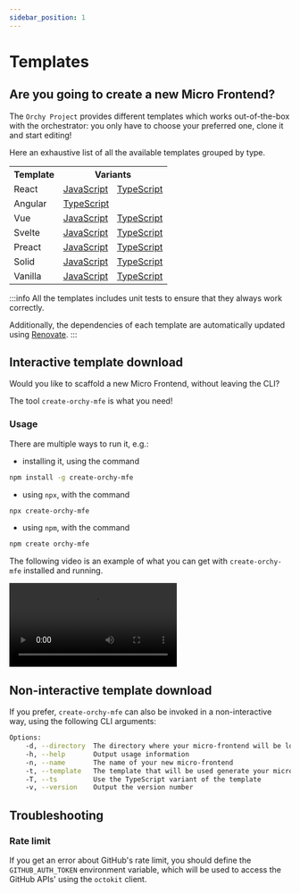 ```yaml
---
sidebar_position: 1
---
```


# Templates

## Are you going to create a new Micro Frontend?

The `Orchy Project` provides different templates which works out-of-the-box with the orchestrator: you only have to choose your preferred one, clone it and start editing!

Here an exhaustive list of all the available templates grouped by type.

<table>
    <tr>
        <th>Template</th>
        <th colspan="2">Variants</th>
    </tr>
    <tr>
        <td>React</td>
        <td>
            <a href="https://github.com/orchy-mfe/orchy-react-js-template">JavaScript</a>
        </td>
        <td>
            <a href="https://github.com/orchy-mfe/orchy-react-js-typescript-template">TypeScript</a>
        </td>
    </tr>
    <tr>
        <td>Angular</td>
        <td colspan="2" style={{textAlign: 'center'}}>
            <a href="https://github.com/orchy-mfe/orchy-angular-typescript-template">TypeScript</a>
        </td>
    </tr>
    <tr>
        <td>Vue</td>
        <td>
            <a href="https://github.com/orchy-mfe/orchy-vue-js-template">JavaScript</a>
        </td>
        <td>
            <a href="https://github.com/orchy-mfe/orchy-vue-js-typescript-template">TypeScript</a>
        </td>
    </tr>
    <tr>
        <td>Svelte</td>
        <td>
            <a href="https://github.com/orchy-mfe/orchy-svelte-template">JavaScript</a>
        </td>
        <td>
            <a href="https://github.com/orchy-mfe/orchy-svelte-typescript-template">TypeScript</a>
        </td>
    </tr>
    <tr>
        <td>Preact</td>
        <td>
            <a href="https://github.com/orchy-mfe/orchy-preact-js-template">JavaScript</a>
        </td>
        <td>
            <a href="https://github.com/orchy-mfe/orchy-preact-js-typescript-template">TypeScript</a>
        </td>
    </tr>
    <tr>
        <td>Solid</td>
        <td>
            <a href="https://github.com/orchy-mfe/orchy-solid-js-template">JavaScript</a>
        </td>
        <td>
            <a href="https://github.com/orchy-mfe/orchy-solid-js-typescript-template">TypeScript</a>
        </td>
    </tr>
    <tr>
        <td>Vanilla</td>
        <td>
            <a href="https://github.com/orchy-mfe/orchy-vanilla-template">JavaScript</a>
        </td>
        <td>
            <a href="https://github.com/orchy-mfe/orchy-vanilla-typescript-template">TypeScript</a>
        </td>
    </tr>
</table>

:::info
All the templates includes unit tests to ensure that they always work correctly.

Additionally, the dependencies of each template are automatically updated using [Renovate](https://docs.renovatebot.com/).
:::

## Interactive template download

Would you like to scaffold a new Micro Frontend, without leaving the CLI?

The tool `create-orchy-mfe` is what you need!

### Usage

There are multiple ways to run it, e.g.:
- installing it, using the command
```bash 
npm install -g create-orchy-mfe
```
- using `npx`, with the command 
```bash
npx create-orchy-mfe
```
- using `npm`, with the command
```bash 
npm create orchy-mfe
```

The following video is an example of what you can get with `create-orchy-mfe` installed and running.

<video controls>
    <source src="/create-orchy-mfe.mp4"></source>
</video>

## Non-interactive template download

If you prefer, `create-orchy-mfe` can also be invoked in a non-interactive way, using the following CLI arguments:

```bash
Options:
    -d, --directory  The directory where your micro-frontend will be located
    -h, --help       Output usage information
    -n, --name       The name of your new micro-frontend
    -t, --template   The template that will be used generate your micro-frontend
    -T, --ts         Use the TypeScript variant of the template
    -v, --version    Output the version number
```

## Troubleshooting

### Rate limit
If you get an error about GitHub's rate limit, you should define the `GITHUB_AUTH_TOKEN` environment variable, which will be used to access the GitHub APIs' using the `octokit` client.